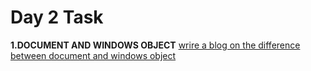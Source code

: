 ﻿# Day 2 Task
**1.DOCUMENT AND WINDOWS OBJECT** 
[wrire a blog on the difference between document and windows object](https://docs.google.com/document/d/14t_F3LWg5JA3jzP3Qm0G8qkJnfEFXxNKlDcQiVIaPk0/edit?usp=sharing)

